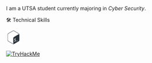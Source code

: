 I am a UTSA student currently majoring in *Cyber Security*.

:hammer_and_wrench: Technical Skills
<div>
  <img src="https://github.com/devicons/devicon/blob/master/icons/bash/bash-plain.svg" title="Bash" alt="bash" width="40" height="40"/>&nbsp;
</div>
<p> </p>
<div id="badges">
  <a href="https://tryhackme.com/p/NetzR">
    <img src="https://tryhackme-badges.s3.amazonaws.com/NetzR.png" alt="TryHackMe">
</div>
